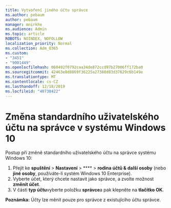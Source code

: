 ```yaml
---
title: Vytvoření jiného účtu správce
ms.author: pebaum
author: pebaum
manager: mnirkhe
ms.audience: Admin
ms.topic: article
ROBOTS: NOINDEX, NOFOLLOW
localization_priority: Normal
ms.collection: Adm_O365
ms.custom:
- "3451"
- "9001449"
ms.openlocfilehash: 060492f0792caa34de872ccd97b27006ff172ba0
ms.sourcegitcommit: 42463e8d8869f36225a27388d83d37629c6b149e
ms.translationtype: MT
ms.contentlocale: cs-CZ
ms.lasthandoff: 12/18/2019
ms.locfileid: "40738422"
---
```

# <a name="change-a-standard-user-account-to-an-administrator-in-windows-10"></a>Změna standardního uživatelského účtu na správce v systému Windows 10

Postup při změně standardního uživatelského účtu na správce systému Windows 10:

1. Přejít ke **spuštění** > **Nastavení** > **** > **rodina účtů & další osoby** (nebo **jiné osoby**, používáte-li systém Windows 10 Enterprise).
2. Vyberte účet, který chcete nastavit jako správce, a zvolte možnost **změnit účet**.
3. V části **typ účtu**vyberte položku **správce**a pak klepněte na **tlačítko OK**.

**Poznámka:** Účty lze měnit pouze pro správce z existujícího účtu správce.